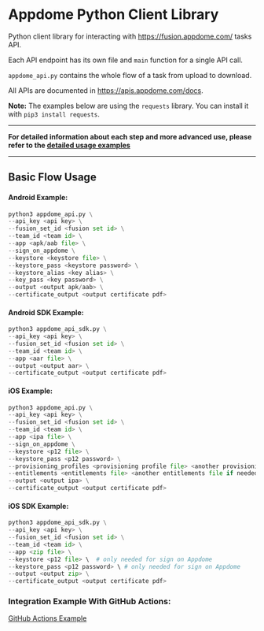 # Appdome Python Client Library
Python client library for interacting with https://fusion.appdome.com/ tasks API.

Each API endpoint has its own file and `main` function for a single API call.

`appdome_api.py` contains the whole flow of a task from upload to download.

All APIs are documented in https://apis.appdome.com/docs.

**Note:** The examples below are using the `requests` library. You can install it with `pip3 install requests`.

---
**For detailed information about each step and more advanced use, please refer to the [detailed usage examples](./appdome-api-python/README.md)**

---

## Basic Flow Usage

#### Android Example:

```python
python3 appdome_api.py \
--api_key <api key> \
--fusion_set_id <fusion set id> \
--team_id <team id> \
--app <apk/aab file> \
--sign_on_appdome \
--keystore <keystore file> \
--keystore_pass <keystore password> \
--keystore_alias <key alias> \
--key_pass <key password> \
--output <output apk/aab> \
--certificate_output <output certificate pdf>
```

#### Android SDK Example:

```python
python3 appdome_api_sdk.py \
--api_key <api key> \
--fusion_set_id <fusion set id> \
--team_id <team id> \
--app <aar file> \
--output <output aar> \
--certificate_output <output certificate pdf>
```

#### iOS Example:

```python
python3 appdome_api.py \
--api_key <api key> \
--fusion_set_id <fusion set id> \
--team_id <team id> \
--app <ipa file> \
--sign_on_appdome \
--keystore <p12 file> \
--keystore_pass <p12 password> \
--provisioning_profiles <provisioning profile file> <another provisioning profile file if needed> \
--entitlements <entitlements file> <another entitlements file if needed> \
--output <output ipa> \
--certificate_output <output certificate pdf>
```

#### iOS SDK Example:

```python
python3 appdome_api_sdk.py \
--api_key <api key> \
--fusion_set_id <fusion set id> \
--team_id <team id> \
--app <zip file> \
--keystore <p12 file> \  # only needed for sign on Appdome
--keystore_pass <p12 password> \ # only needed for sign on Appdome
--output <output zip> \
--certificate_output <output certificate pdf>
```

### Integration Example With GitHub Actions:
[GitHub Actions Example](github_actions_appdome_workflow_example.yml)
